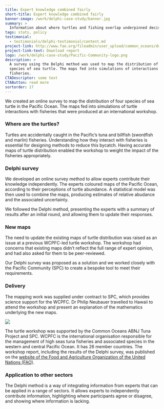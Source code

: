 ```yaml
---
title: Expert knowledge combined fairly
short-title: Expert knowledge combined fairly
banner-image: /work/delphi-case-study/banner.jpg
summary: >
  Information about where turtles and fishing overlap underpinned decision-making
tags: stats, policy
testimonial:
  - testimonials/delphi-testimonial/content.md
project-link: http://www.fao.org/fileadmin/user_upload/common_oceans/docs/Tuna/TurtleMeetingsFinalReport.pdf
project-link-text: Download report
logo: /work/delphi-case-study/Pacific-Community-logo.png
description: >
  A survey using the Delphi method was used to map the distribution of four
  species of sea turtle. The maps fed into simulations of interactions with
  fisheries.
CTADescriptor: some text
CTAButton: read more
sortorder: 17
---
```


We created an online survey to map the distribution of four species of sea
turtle in the Pacific Ocean. The maps fed into simulations of turtle
interactions with fisheries that were produced at an international workshop.

<!--more-->

### Where are the turtles?

Turtles are accidentally caught in the Pacific’s tuna and billfish (swordfish
and marlin) fisheries. Understanding how they interact with fisheries is
essential for designing methods to reduce this bycatch. Having accurate maps of
turtle distribution enabled the workshop to weight the impact of the fisheries
appropriately.

### Delphi survey

We developed an online survey method to allow experts contribute their knowledge
independently. The experts coloured maps of the Pacific Ocean,
according to their perceptions of turtle abundance. A statistical model was
then used to combine the maps, producing estimates of relative abudance and the
associated uncertainty.

We followed the Delphi method, presenting the experts
with a summary of results after an initial round, and allowing them to update
their responses.

### New maps

The need to update the existing maps of turtle distribution was raised as an
issue at a previous WCPFC-led turtle workshop. The workshop had concerns that
existing maps didn’t reflect the full range of expert opinion, and had also asked for
them to be peer-reviewed.

Our Delphi survey was proposed as a solution and we worked closely with the
Pacific Community (SPC) to create a bespoke tool to meet their requirements.

### Delivery

The mapping work was supplied under contract to SPC, which provides science
support for the WCPFC. Dr Philip Neubauer travelled to Hawaii to attend the
workshop and present an explanation of the mathematics underlying the new maps.


![](/work/delphi-case-study/Turtle_map_combined.jpg)

The turtle workshop was supported by the Common Oceans ABNJ Tuna Project and
SPC. WCPFC is the international organisation responsible for the management of
high seas tuna fisheries and associated species in the western and central
Pacific Ocean. It has 26 member countries. The workshop report, including the
results of the Delphi survey, was published on the [website of the Food and
Agriculture Organization of the United Nations
(FAO)](http://www.fao.org/fileadmin/user_upload/common_oceans/docs/Tuna/TurtleMeetingsFinalReport.pdf).

### Application to other sectors

The Delphi method is a way of integrating information from experts that can
be applied in a range of sectors. It allows experts to independently
contribute information, highlighting where
participants agree or disagree, and showing where information is lacking.
